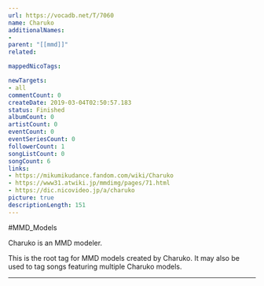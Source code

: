 ```yaml
---
url: https://vocadb.net/T/7060
name: Charuko
additionalNames: 
- 
parent: "[[mmd]]"
related:

mappedNicoTags:

newTargets:
- all
commentCount: 0
createDate: 2019-03-04T02:50:57.183
status: Finished
albumCount: 0
artistCount: 0
eventCount: 0
eventSeriesCount: 0
followerCount: 1
songListCount: 0
songCount: 6
links: 
- https://mikumikudance.fandom.com/wiki/Charuko
- https://www31.atwiki.jp/mmdimg/pages/71.html
- https://dic.nicovideo.jp/a/charuko
picture: true
descriptionLength: 151
---
```


#MMD_Models

Charuko is an MMD modeler.

This is the root tag for MMD models created by Charuko. It may also be used to tag songs featuring multiple Charuko models.

---

